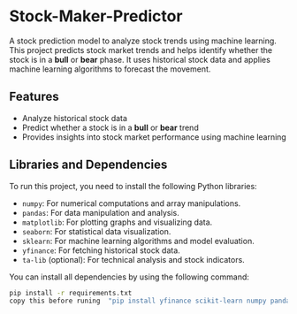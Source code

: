 # Stock-Maker-Predictor

A stock prediction model to analyze stock trends using machine learning. This project predicts stock market trends and helps identify whether the stock is in a **bull** or **bear** phase. It uses historical stock data and applies machine learning algorithms to forecast the movement.

## Features

- Analyze historical stock data
- Predict whether a stock is in a **bull** or **bear** trend
- Provides insights into stock market performance using machine learning

## Libraries and Dependencies

To run this project, you need to install the following Python libraries:

- `numpy`: For numerical computations and array manipulations.
- `pandas`: For data manipulation and analysis.
- `matplotlib`: For plotting graphs and visualizing data.
- `seaborn`: For statistical data visualization.
- `sklearn`: For machine learning algorithms and model evaluation.
- `yfinance`: For fetching historical stock data.
- `ta-lib` (optional): For technical analysis and stock indicators.

You can install all dependencies by using the following command:
```bash
pip install -r requirements.txt
copy this before runing  "pip install yfinance scikit-learn numpy pandas matplotlib"
